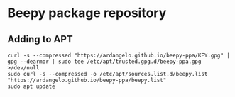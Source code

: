 # Beepy package repository

## Adding to APT

	curl -s --compressed "https://ardangelo.github.io/beepy-ppa/KEY.gpg" | gpg --dearmor | sudo tee /etc/apt/trusted.gpg.d/beepy-ppa.gpg >/dev/null
	sudo curl -s --compressed -o /etc/apt/sources.list.d/beepy.list "https://ardangelo.github.io/beepy-ppa/beepy.list"
	sudo apt update
